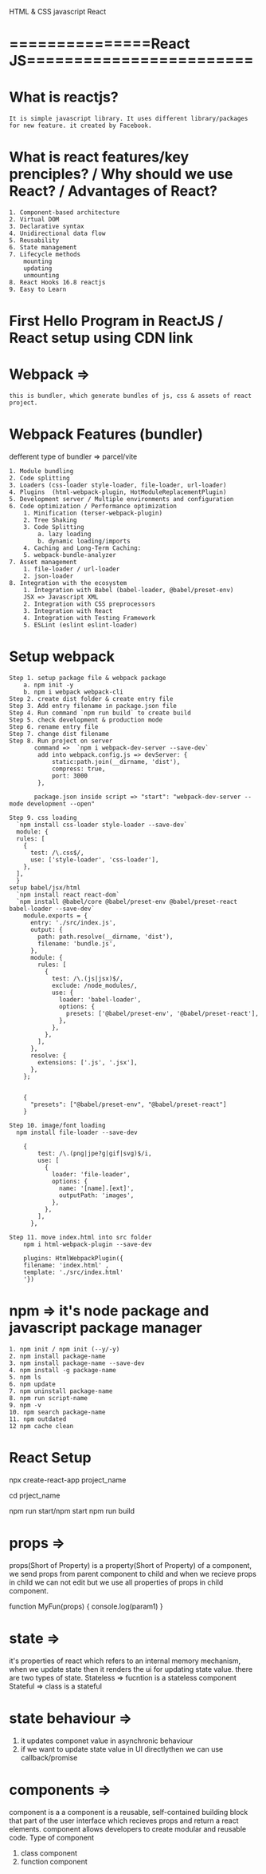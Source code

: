 
HTML & CSS
javascript
React

# ===============React JS========================

# What is reactjs?
    It is simple javascript library. It uses different library/packages for new feature. it created by Facebook.

# What is react features/key prenciples? / Why should we use React? / Advantages of React?
    1. Component-based architecture
    2. Virtual DOM
    3. Declarative syntax
    4. Unidirectional data flow
    5. Reusability
    6. State management
    7. Lifecycle methods
        mounting
        updating
        unmounting
    8. React Hooks 16.8 reactjs 
    9. Easy to Learn
# First Hello Program in ReactJS / React setup using CDN link

# Webpack => 
    this is bundler, which generate bundles of js, css & assets of react project.  
  

# Webpack Features (bundler) 
defferent type of bundler => parcel/vite

    1. Module bundling
    2. Code splitting
    3. Loaders (css-loader style-loader, file-loader, url-loader) 
    4. Plugins  (html-webpack-plugin, HotModuleReplacementPlugin)
    5. Development server / Multiple environments and configuration
    6. Code optimization / Performance optimization
        1. Minification (terser-webpack-plugin)
        2. Tree Shaking
        3. Code Splitting
            a. lazy loading
            b. dynamic loading/imports 
        4. Caching and Long-Term Caching:
        5. webpack-bundle-analyzer
    7. Asset management
        1. file-loader / url-loader
        2. json-loader
    8. Integration with the ecosystem
        1. Integration with Babel (babel-loader, @babel/preset-env)
        JSX => Javascript XML
        2. Integration with CSS preprocessors
        3. Integration with React
        4. Integration with Testing Framework
        5. ESLint (eslint eslint-loader)
  
# Setup webpack
    Step 1. setup package file & webpack package
        a. npm init -y
        b. npm i webpack webpack-cli
    Step 2. create dist folder & create entry file
    Step 3. Add entry filename in package.json file
    Step 4. Run command `npm run build` to create build
    Step 5. check development & production mode
    Step 6. rename entry file
    Step 7. change dist filename
    Step 8. Run project on server
           command =>  `npm i webpack-dev-server --save-dev`
            add into webpack.config.js => devServer: {
                static:path.join(__dirname, 'dist'),
                compress: true,
                port: 3000
            },

           package.json inside script => "start": "webpack-dev-server --mode development --open"

    Step 9. css loading
      `npm install css-loader style-loader --save-dev`
      module: {
      rules: [
        {
          test: /\.css$/,
          use: ['style-loader', 'css-loader'],
        },
      ],
      }
    setup babel/jsx/html
      `npm install react react-dom`
      `npm install @babel/core @babel/preset-env @babel/preset-react babel-loader --save-dev`
        module.exports = {
          entry: './src/index.js',
          output: {
            path: path.resolve(__dirname, 'dist'),
            filename: 'bundle.js',
          },
          module: {
            rules: [
              {
                test: /\.(js|jsx)$/,
                exclude: /node_modules/,
                use: {
                  loader: 'babel-loader',
                  options: {
                    presets: ['@babel/preset-env', '@babel/preset-react'],
                  },
                },
              },
            ],
          },
          resolve: {
            extensions: ['.js', '.jsx'],
          },
        };


        {
          "presets": ["@babel/preset-env", "@babel/preset-react"]
        }

    Step 10. image/font loading
      npm install file-loader --save-dev

        {
            test: /\.(png|jpe?g|gif|svg)$/i,
            use: [
              {
                loader: 'file-loader',
                options: {
                  name: '[name].[ext]',
                  outputPath: 'images',
                },
              },
            ],
          },

    Step 11. move index.html into src folder
        npm i html-webpack-plugin --save-dev
     
        plugins: HtmlWebpackPlugin({
        filename: 'index.html' ,
        template: './src/index.html'
        '})

# npm => it's node package and javascript package manager
    1. npm init / npm init (--y/-y) 
    2. npm install package-name
    3. npm install package-name --save-dev
    4. npm install -g package-name
    5. npm ls
    6. npm update
    7. npm uninstall package-name
    8. npm run script-name
    9. npm -v
    10. npm search package-name
    11. npm outdated
    12 npm cache clean



# React Setup
 npx create-react-app project_name

 cd prject_name

 npm run start/npm start
 npm run build

# props => 
props(Short of Property) is a property(Short of Property) of a component, we send props from parent component to child and when we recieve props in child we can not edit but we use all properties of props in child component.


function MyFun(props) {
  console.log(param1)
}

<MyFun name="amar"/>

# state => 
it's properties of react which  refers to an internal memory mechanism, when we update state then it renders the ui for updating state value. 
there are two types of state.
Stateless => fucntion is a stateless component 
Stateful =>  class is a stateful
# state behaviour =>
 1. it updates componet value in asynchronic behaviour
 2. if we want to update state value in UI directlythen we can use callback/promise

# components => 
component is a a component is a reusable, self-contained building block that part of the user interface which recieves props and return a react elements.
component allows developers to create modular and reusable code.
Type of component
1. class component
2. function component




















